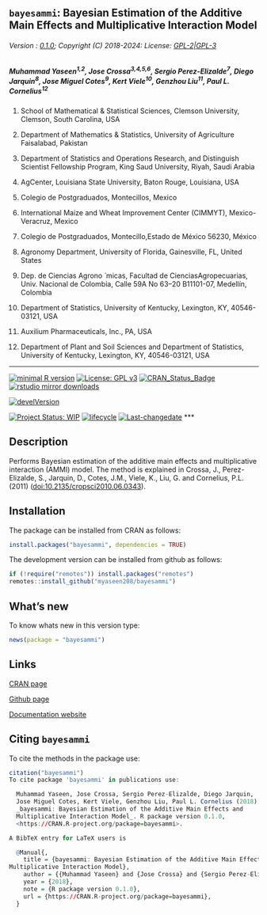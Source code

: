 
## `bayesammi`: Bayesian Estimation of the Additive Main Effects and Multiplicative Interaction Model

###### Version : [0.1.0](https://myaseen208.com/bayesammi/); Copyright (C) 2018-2024: License: [GPL-2\|GPL-3](https://www.r-project.org/Licenses/)

##### *Muhammad Yaseen<sup>1,2</sup>, Jose Crossa<sup>3,4,5,6</sup>, Sergio Perez-Elizalde<sup>7</sup>, Diego Jarquin<sup>8</sup>, Jose Miguel Cotes<sup>9</sup>, Kert Viele<sup>10</sup>, Genzhou Liu<sup>11</sup>, Paul L. Cornelius<sup>12</sup>*

1.  School of Mathematical & Statistical Sciences, Clemson University,
    Clemson, South Carolina, USA

2.  Department of Mathematics & Statistics, University of Agriculture
    Faisalabad, Pakistan

3.  Department of Statistics and Operations Research, and Distinguish
    Scientist Fellowship Program, King Saud University, Riyah, Saudi
    Arabia

4.  AgCenter, Louisiana State University, Baton Rouge, Louisiana, USA

5.  Colegio de Postgraduados, Montecillos, Mexico

6.  International Maize and Wheat Improvement Center (CIMMYT),
    Mexico-Veracruz, Mexico

7.  Colegio de Postgraduados, Montecillo,Estado de México 56230, México

8.  Agronomy Department, University of Florida, Gainesville, FL, United
    States

9.  Dep. de Ciencias Agrono ́ micas, Facultad de CienciasAgropecuarias,
    Univ. Nacional de Colombia, Calle 59A No 63–20 B11101-07, Medellı́n,
    Colombia

10. Department of Statistics, University of Kentucky, Lexington, KY,
    40546-03121, USA

11. Auxilium Pharmaceuticals, Inc., PA, USA

12. Department of Plant and Soil Sciences and Department of Statistics,
    University of Kentucky, Lexington, KY, 40546-03121, USA

------------------------------------------------------------------------

[![minimal R
version](https://img.shields.io/badge/R%3E%3D-3.5.0-6666ff.svg)](https://cran.r-project.org/)
[![License: GPL
v3](https://img.shields.io/badge/License-GPL%20v3-blue.svg)](https://www.gnu.org/licenses/gpl-3.0)
[![CRAN_Status_Badge](https://www.r-pkg.org/badges/version-last-release/bayesammi)](https://cran.r-project.org/package=bayesammi)
[![rstudio mirror
downloads](https://cranlogs.r-pkg.org/badges/grand-total/bayesammi?color=green)](https://CRAN.R-project.org/package=bayesammi)
<!-- [![packageversion](https://img.shields.io/badge/Package%20version-0.2.3.3-orange.svg)](https://github.com/myaseen208/bayesammi) -->

[![develVersion](https://img.shields.io/badge/devel%20version-0.1.0-orange.svg)](https://github.com/myaseen208/bayesammi)

<!-- [![GitHub Download Count](https://github-basic-badges.herokuapp.com/downloads/myaseen208/bayesammi/total.svg)] -->

[![Project Status:
WIP](https://www.repostatus.org/badges/latest/inactive.svg)](https://www.repostatus.org/#inactive)
[![lifecycle](https://img.shields.io/badge/lifecycle-stable-brightgreen.svg)](https://lifecycle.r-lib.org/articles/stages.html#stable)
[![Last-changedate](https://img.shields.io/badge/last%20change-2024--10--11-yellowgreen.svg)](https://github.com/myaseen208/bayesammi)
\*\*\*

## Description

Performs Bayesian estimation of the additive main effects and
multiplicative interaction (AMMI) model. The method is explained in
Crossa, J., Perez-Elizalde, S., Jarquin, D., Cotes, J.M., Viele, K.,
Liu, G. and Cornelius, P.L. (2011)
([doi:10.2135/cropsci2010.06.0343](https://doi.org/10.2135/cropsci2010.06.0343)).

## Installation

The package can be installed from CRAN as follows:

``` r
install.packages("bayesammi", dependencies = TRUE)
```

The development version can be installed from github as follows:

``` r
if (!require("remotes")) install.packages("remotes")
remotes::install_github("myaseen208/bayesammi")
```

## What’s new

To know whats new in this version type:

``` r
news(package = "bayesammi")
```

## Links

[CRAN page](https://cran.r-project.org/package=bayesammi)

[Github page](https://github.com/myaseen208/bayesammi)

[Documentation website](https://myaseen208.com/bayesammi/)

## Citing `bayesammi`

To cite the methods in the package use:

``` r
citation("bayesammi")
To cite package 'bayesammi' in publications use:

  Muhammad Yaseen, Jose Crossa, Sergio Perez-Elizalde, Diego Jarquin,
  Jose Miguel Cotes, Kert Viele, Genzhou Liu, Paul L. Cornelius (2018).
  _bayesammi: Bayesian Estimation of the Additive Main Effects and
  Multiplicative Interaction Model_. R package version 0.1.0,
  <https://CRAN.R-project.org/package=bayesammi>.

A BibTeX entry for LaTeX users is

  @Manual{,
    title = {bayesammi: Bayesian Estimation of the Additive Main Effects and
Multiplicative Interaction Model},
    author = {{Muhammad Yaseen} and {Jose Crossa} and {Sergio Perez-Elizalde} and {Diego Jarquin} and {Jose Miguel Cotes} and {Kert Viele} and {Genzhou Liu} and {Paul L. Cornelius}},
    year = {2018},
    note = {R package version 0.1.0},
    url = {https://CRAN.R-project.org/package=bayesammi},
  }
```
